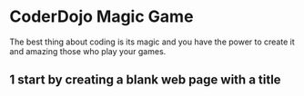 # CoderDojo Magic Game

The best thing about coding is its magic and you have the power to create it and amazing those who play your games.

## 1 start by creating a blank web page with a title
